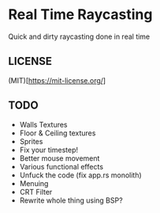 # Real Time Raycasting

Quick and dirty raycasting done in real time

## LICENSE

(MIT)[https://mit-license.org/]

## TODO
- Walls Textures
- Floor & Ceiling textures
- Sprites
- Fix your timestep!
- Better mouse movement
- Various functional effects
- Unfuck the code (fix app.rs monolith)
- Menuing
- CRT Filter
- Rewrite whole thing using BSP?
